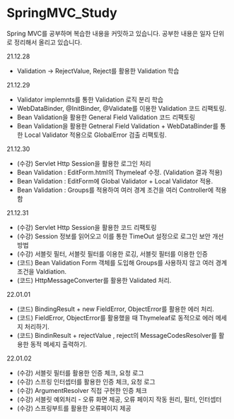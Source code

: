 # SpringMVC_Study
Spring MVC를 공부하며 복습한 내용을 커밋하고 있습니다.
공부한 내용은 일자 단위로 정리해서 올리고 있습니다.


21.12.28
- Validation → RejectValue, Reject를 활용한 Validation 학습

21.12.29
- Validator implemnts를 통한 Validation 로직 분리 학습
- WebDataBinder, @InitBinder, @Validate를 이용한 Validation 코드 리팩토링. 
- Bean Validation을 활용한 General Field Validation 코드 리팩토링
- Bean Validation을 활용한 Getneral Field Validation + WebDataBinder를 통한 Local Validator 적용으로 GlobalError 검출 리팩토링.

21.12.30 
- (수강) Servlet Http Session을 활용한 로그인 처리 
- Bean Validation : EditForm.html의 Thymeleaf 수정. (Validation 결과 적용)
- Bean Validation : EditForm에 Global Validator + Local Validator 적용.
- Bean Validation : Groups를 적용하여 여러 경계 조건을 여러 Controller에 적용함


21.12.31
- (수강) Servlet Http Session을 활용한 코드 리팩토링
- (수강) Session 정보를 읽어오고 이를 통한 TimeOut 설정으로 로그인 보안 개선 방법
- (수강) 서블릿 필터, 서블릿 필터를 이용한 로깅, 서블릿 필터를 이용한 인증
- (코드) Bean Validation Form 객체를 도입해 Groups를 사용하지 않고 여러 경계 조건을 Valdiation.
- (코드) HttpMessageConverter를 활용한 Validated 처리.

22.01.01
- (코드) BindingResult + new FieldError, ObjectError를 활용한 에러 처리.
- (코드) FieldError, ObjectError를 활용했을 때 Thymeleaf로 동적으로 에러 메세지 처리하기.
- (코드) BindinResult + rejectValue , reject의 MessageCodesResolver를 활용한 동적 메세지 출력하기.

22.01.02
- (수강) 서블릿 필터를 활용한 인증 체크, 요청 로그
- (수강) 스프링 인터셉터를 활용한 인증 체크, 요청 로그
- (수강) ArgumentResolver 직접 구현한 인증 체크
- (수강) 서블릿 예외처리 - 오류 화면 제공, 오류 페이지 작동 원리, 필터, 인터셉터
- (수강) 스프링부트를 활용한 오류페이지 제공
